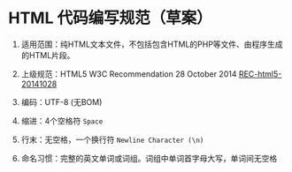# HTML 代码编写规范（草案）

1. 适用范围：纯HTML文本文件，不包括包含HTML的PHP等文件、由程序生成的HTML片段。

2. 上级规范：HTML5 W3C Recommendation 28 October 2014 [REC-html5-20141028](https://www.w3.org/TR/2014/REC-html5-20141028/)

3. 编码：UTF-8 (无BOM)

4. 缩进：4个空格符 ```Space```

5. 行末：无空格，一个换行符 ```Newline Character (\n)```

6. 命名习惯：完整的英文单词或词组。词组中单词首字母大写，单词间无空格
